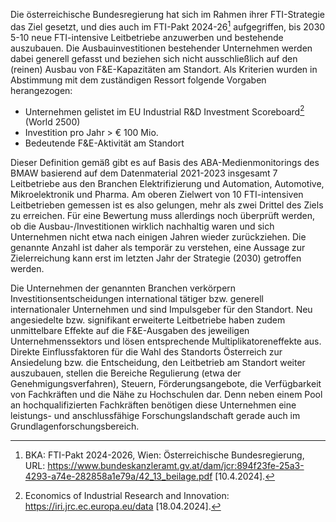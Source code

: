 Die österreichische Bundesregierung hat sich im Rahmen ihrer
FTI-Strategie das Ziel gesetzt, und dies auch im FTI-Pakt 2024-26[^1]
aufgegriffen, bis 2030 5-10 neue FTI-intensive Leitbetriebe anzuwerben und bestehende auszubauen. Die Ausbauinvestitionen bestehender Unternehmen werden dabei generell gefasst und beziehen sich nicht ausschließlich auf den
(reinen) Ausbau von F&E-Kapazitäten am Standort. Als Kriterien wurden in
Abstimmung mit dem zuständigen Ressort folgende Vorgaben herangezogen:

- Unternehmen gelistet im EU Industrial R&D Investment Scoreboard[^2] (World 2500)
- Investition pro Jahr \> € 100 Mio.
- Bedeutende F&E-Aktivität am Standort


Dieser Definition gemäß gibt es auf Basis des ABA-Medienmonitorings des
BMAW basierend auf dem Datenmaterial 2021-2023 insgesamt 7 Leitbetriebe
aus den Branchen Elektrifizierung und Automation, Automotive,
Mikroelektronik und Pharma. Am oberen Zielwert von 10 FTI-intensiven
Leitbetrieben gemessen ist es also gelungen, mehr als zwei Drittel des
Ziels zu erreichen. Für eine Bewertung muss allerdings noch überprüft
werden, ob die Ausbau-/Investitionen wirklich nachhaltig waren und sich
Unternehmen nicht etwa nach einigen Jahren wieder zurückziehen. Die
genannte Anzahl ist daher als temporär zu verstehen, eine Aussage zur
Zielerreichung kann erst im letzten Jahr der Strategie (2030) getroffen
werden.

Die Unternehmen der genannten Branchen verkörpern
Investitionsentscheidungen international tätiger bzw. generell
internationaler Unternehmen und sind Impulsgeber für den Standort. Neu
angesiedelte bzw. signifikant erweiterte Leitbetriebe haben zudem
unmittelbare Effekte auf die F&E-Ausgaben des jeweiligen
Unternehmenssektors und lösen entsprechende Multiplikatoreneffekte aus.
Direkte Einflussfaktoren für die Wahl des Standorts Österreich zur
Ansiedelung bzw. die Entscheidung, den Leitbetrieb am Standort
weiter auszubauen, stellen die Bereiche Regulierung (etwa der
Genehmigungsverfahren), Steuern, Förderungsangebote, die Verfügbarkeit
von Fachkräften und die Nähe zu Hochschulen dar. Denn neben einem Pool
an hochqualifizierten Fachkräften benötigen diese Unternehmen eine
leistungs- und anschlussfähige Forschungslandschaft gerade auch im
Grundlagenforschungsbereich.

[^1]: BKA: FTI-Pakt 2024-2026, Wien: Österreichische Bundesregierung,
    URL:
    <https://www.bundeskanzleramt.gv.at/dam/jcr:894f23fe-25a3-4293-a74e-282858a1e79a/42_13_beilage.pdf>
    \[10.4.2024\].

[^2]: Economics of Industrial Research and Innovation:
    <https://iri.jrc.ec.europa.eu/data> \[18.04.2024\].
